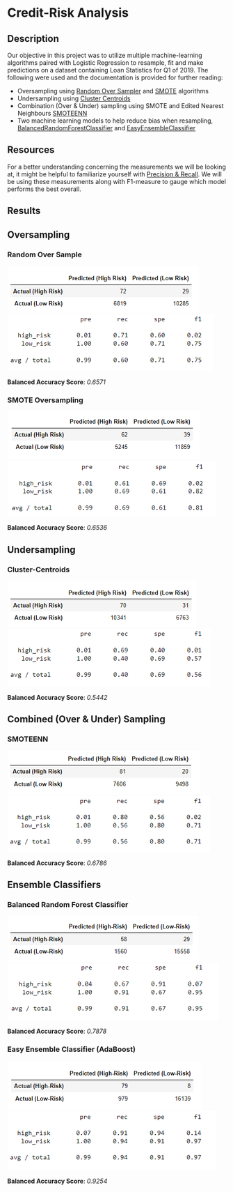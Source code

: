 # Credit-Risk Analysis

## Description
Our objective in this project was to utilize multiple machine-learning algorithms paired with Logistic Regression to resample, fit and make predictions on a dataset containing Loan Statistics for Q1 of 2019. The following were used and the documentation is provided for further reading:
- Oversampling using [Random Over Sampler](https://imbalanced-learn.org/stable/references/generated/imblearn.over_sampling.RandomOverSampler.html) and [SMOTE](https://imbalanced-learn.org/stable/references/generated/imblearn.over_sampling.SMOTE.html) algorithms
- Undersampling using [Cluster Centroids](https://imbalanced-learn.org/stable/references/generated/imblearn.under_sampling.ClusterCentroids.html)
- Combination (Over & Under) sampling using SMOTE and Edited Nearest Neighbours [SMOTEENN](https://imbalanced-learn.org/stable/references/generated/imblearn.combine.SMOTEENN.html)
- Two machine learning models to help reduce bias when resampling, [BalancedRandomForestClassifier](https://imbalanced-learn.org/stable/references/generated/imblearn.ensemble.BalancedRandomForestClassifier.html) and [EasyEnsembleClassifier](https://imbalanced-learn.org/stable/references/generated/imblearn.ensemble.EasyEnsembleClassifier.html)

## Resources

For a better understanding concerning the measurements we will be looking at, it might be helpful to familiarize yourself with [Precision & Recall](https://en.wikipedia.org/wiki/Precision_and_recall). We will be using these measurements along with F1-measure to gauge which model performs the best overall.

## Results

## Oversampling

### Random Over Sample

![cm_RandomOverSample](https://github.com/brand0j/Credit_Risk_Analysis/blob/main/Resources/cm_RandomOverSample.PNG)
![class_report_RandomOverSample](https://github.com/brand0j/Credit_Risk_Analysis/blob/main/Resources/class_report_RandomOverSample.PNG)

**Balanced Accuracy Score**: *0.6571*

### SMOTE Oversampling

![cm_SMOTE](https://github.com/brand0j/Credit_Risk_Analysis/blob/main/Resources/cm_SMOTE.PNG)
![class_report_SMOTE](https://github.com/brand0j/Credit_Risk_Analysis/blob/main/Resources/class_report_SMOTE.PNG)

**Balanced Accuracy Score**: *0.6536*

## Undersampling

### Cluster-Centroids

![cm_ClusterCentroids](https://github.com/brand0j/Credit_Risk_Analysis/blob/main/Resources/cm_ClusterCentroids.PNG)
![class_report_ClusterCentroids](https://github.com/brand0j/Credit_Risk_Analysis/blob/main/Resources/class_report_ClusterCentroids.PNG)

**Balanced Accuracy Score**: *0.5442*

## Combined (Over & Under) Sampling

### SMOTEENN
![cm_SMOTEENN](https://github.com/brand0j/Credit_Risk_Analysis/blob/main/Resources/cm_SMOTEENN.PNG)
![class_report_SMOTEENN](https://github.com/brand0j/Credit_Risk_Analysis/blob/main/Resources/class_report_SMOTEENN.PNG)

**Balanced Accuracy Score**: *0.6786*

## Ensemble Classifiers

### Balanced Random Forest Classifier

![cm_BalancedRandomForestClassifier](https://github.com/brand0j/Credit_Risk_Analysis/blob/main/Resources/cm_BalancedRandomForestClassifier.PNG)
![class_report_BalancedRandomForestClassifier](https://github.com/brand0j/Credit_Risk_Analysis/blob/main/Resources/class_report_BalancedRandomForestClassifier.PNG)

**Balanced Accuracy Score**: *0.7878*

### Easy Ensemble Classifier (AdaBoost)

![cm_EasyEnsembleAdaBoostClassifier](https://github.com/brand0j/Credit_Risk_Analysis/blob/main/Resources/cm_EasyEnsembleAdaBoostClassifier.PNG)
![class_report_EasyEnsembleAdaBoostClassifier](https://github.com/brand0j/Credit_Risk_Analysis/blob/main/Resources/class_report_EasyEnsembleAdaBoostClassifier.PNG)

**Balanced Accuracy Score**: *0.9254*

